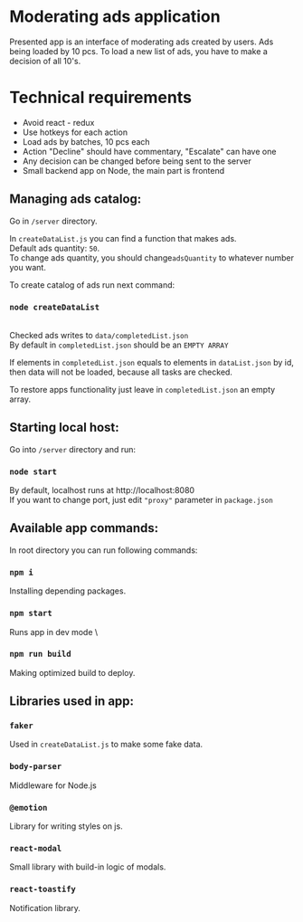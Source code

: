 # Moderating ads application
Presented app is an interface of moderating ads created by users. Ads being loaded by 10 pcs. To load a new list of ads, you have to make a decision of all 10's.

# Technical requirements
- Avoid react - redux
- Use hotkeys for each action
- Load ads by batches, 10 pcs each
- Action "Decline" should have commentary, "Escalate" can have one
- Any decision can be changed before being sent to the server
- Small backend app on Node, the main part is frontend

## Managing ads catalog:
Go in `/server` directory.

In `createDataList.js` you can find a function that makes ads. \
Default ads quantity:  `50`. \
To change ads quantity, you should change`adsQuantity` to whatever number you want.

To create catalog of ads run next command:
### `node createDataList`

\
Checked ads writes to `data/completedList.json` \
By default in `completedList.json` should be an `EMPTY ARRAY`

If elements in `completedList.json` equals to elements in `dataList.json` by id, then data will not be loaded, because all tasks are checked.

To restore apps functionality just leave in `completedList.json` an empty array.


## Starting local host:

Go into `/server` directory and run:

### `node start`

By default, localhost runs at http://localhost:8080 \
If you want to change port, just edit `"proxy"` parameter in `package.json`

## Available app commands:

In root directory you can run following commands:

### `npm i`

Installing depending packages.

### `npm start`

Runs app in dev mode \

### `npm run build`

Making optimized build to deploy.

## Libraries used in app:

### `faker`

Used in `createDataList.js` to make some fake data.

### `body-parser`

Middleware for Node.js

### `@emotion`

Library for writing styles on js.

### `react-modal`

Small library with build-in logic of modals.

### `react-toastify`

Notification library.
